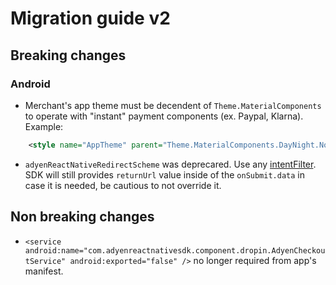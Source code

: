 # Migration guide v2

## Breaking changes

### Android

* Merchant's app theme must be decendent of `Theme.MaterialComponents` to operate with "instant" payment components (ex. Paypal, Klarna). Example:
```xml
    <style name="AppTheme" parent="Theme.MaterialComponents.DayNight.NoActionBar"> 
```
* `adyenReactNativeRedirectScheme` was deprecared. Use any [intentFilter](https://developer.android.com/guide/components/intents-filters). SDK will still provides `returnUrl` value inside of the `onSubmit.data` in case it is needed, be cautious to not override it.

## Non breaking changes

* `<service android:name="com.adyenreactnativesdk.component.dropin.AdyenCheckoutService" android:exported="false" />` no longer required from app's manifest.
